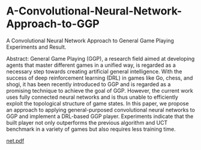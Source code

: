 # A-Convolutional-Neural-Network-Approach-to-GGP
A Convolutional Neural Network Approach to General Game Playing
Experiments and Result.

Abstract:
General Game Playing (GGP), a research field aimed at developing agents that master different games in a unified way, is regarded as a necessary step towards creating artificial general intelligence. With the success of deep reinforcement learning (DRL) in games like Go, chess, and shogi, it has been recently introduced to GGP and is regarded as a promising technique to achieve the goal of GGP. However, the current work uses fully connected neural networks and is thus unable to efficiently exploit the topological structure of game states. In this paper, we propose an approach to applying general-purposed convolutional neural networks to GGP and implement a DRL-based GGP player. Experiments indicate that the built player not only outperforms the previous algorithm and UCT benchmark in a variety of games but also requires less training time.

[net.pdf](https://github.com/littleWangyu/A-Convolutional-Neural-Network-Approach-to-GGP/files/12156513/net.pdf)
